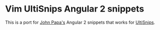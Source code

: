 # Vim UltiSnips Angular 2 snippets
This is a port for [John Papa's](https://github.com/johnpapa/vscode-angular2-snippets) Angular 2 snippets that works for [UltiSnips](https://github.com/SirVer/ultisnips).
